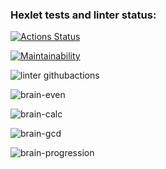 ### Hexlet tests and linter status:
[![Actions Status](https://github.com/JunglePowa/frontend-project-lvl1/workflows/hexlet-check/badge.svg)](https://github.com/JunglePowa/frontend-project-lvl1/actions)

[![Maintainability](https://api.codeclimate.com/v1/badges/a99a88d28ad37a79dbf6/maintainability)](https://codeclimate.com/github/codeclimate/codeclimate/maintainability)

![linter githubactions](https://github.com/JunglePowa/frontend-project-lvl1/actions/workflows/nodejs.yml/badge.svg)

![brain-even](https://asciinema.org/connect/601f206e-7826-4fa6-919a-5f1bd7426235)

![brain-calc](https://asciinema.org/connect/601f206e-7826-4fa6-919a-5f1bd7426235)

![brain-gcd](https://asciinema.org/connect/601f206e-7826-4fa6-919a-5f1bd7426235)

![brain-progression](https://asciinema.org/connect/601f206e-7826-4fa6-919a-5f1bd7426235)



